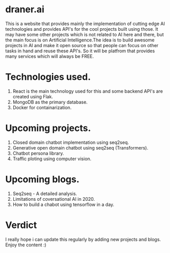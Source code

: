 # draner.ai
This is a website that provides mainly the implementation of cutting edge AI technologies and provides API's for the cool projects built using those. It may have some other projects which is not related to AI here and there, but the main focus is on Artificial Intelligence.The idea is to build awesome projects in AI and make it open source so that people can focus on other tasks in hand and reuse these API's. So it will be platfrom that provides many services which will always be FREE.

# Technologies used.
1. React is the main technology used for this and some backend API's are created using Flak.
2. MongoDB as the primary database.
3. Docker for containarization.

# Upcoming projects.
1. Closed domain chatbot implementation using seq2seq.
2. Generative open domain chatbot using seq2seq (Transformers).
3. Chatbot persona library.
4. Traffic ploting using computer vision.

# Upcoming blogs.
1. Seq2seq - A detailed analysis.
2. Limitations of coversational AI in 2020.
3. How to build a chabot using tensorflow in a day.

# Verdict
I really hope i can update this regularly by adding new projects and blogs. Enjoy the content :)


